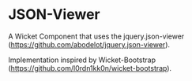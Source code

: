 # JSON-Viewer

A Wicket Component that uses the jquery.json-viewer (https://github.com/abodelot/jquery.json-viewer).

Implementation inspired by Wicket-Bootstrap (https://github.com/l0rdn1kk0n/wicket-bootstrap).